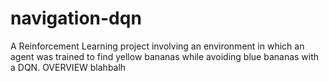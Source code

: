 # navigation-dqn
A Reinforcement Learning project involving an environment in which an agent was trained to find yellow bananas while avoiding blue bananas with a DQN.
OVERVIEW
blahbalh
